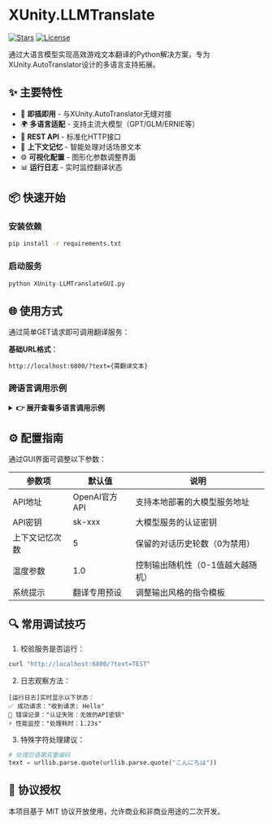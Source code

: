 # XUnity.LLMTranslate

[![Stars](https://img.shields.io/github/stars/HanFengRuYue/XUnity.LLMTranslate?style=social)](https://github.com/HanFengRuYue/XUnity.LLMTranslate/stargazers) 
[![License](https://img.shields.io/badge/license-MIT-blue.svg)](LICENSE)

通过大语言模型实现高效游戏文本翻译的Python解决方案，专为XUnity.AutoTranslator设计的多语言支持拓展。

## ✨ 主要特性

- 🚀 **即插即用** - 与XUnity.AutoTranslator无缝对接
- 🌍 **多语言适配** - 支持主流大模型（GPT/GLM/ERNIE等）
- 🔌 **REST API** - 标准化HTTP接口
- 🧠 **上下文记忆** - 智能处理对话场景文本
- ⚙️ **可视化配置** - 图形化参数调整界面
- 📊 **运行日志** - 实时监控翻译状态

## 📦 快速开始

### 安装依赖
```bash
pip install -r requirements.txt
```

### 启动服务
```python
python XUnity-LLMTranslateGUI.py
```

## 🌐 使用方式
通过简单GET请求即可调用翻译服务：

**基础URL格式**：
```
http://localhost:6800/?text={需翻译文本}
```

### 跨语言调用示例

<details>
<summary><strong>👉 展开查看多语言调用示例</strong></summary>

#### Python
```python
import requests

text = "Attack the enemy!"
response = requests.get(f"http://localhost:6800/?text={requests.utils.quote(text)}")
print(response.text)  # 输出：攻击敌人！
```

#### C#
```csharp
using System.Net;

var text = WebUtility.UrlEncode("Game Over");
using var client = new WebClient();
var response = client.DownloadString($"http://localhost:6800/?text={text}");
Console.WriteLine(response);  // 输出：游戏结束
```

#### JavaScript
```javascript
const text = encodeURIComponent("Press Start Button");
fetch(`http://localhost:6800/?text=${text}`)
  .then(response => response.text())
  .then(console.log);  // 输出：按下开始按钮
```

#### Unity(C#)
```csharp
IEnumerator TranslateText(string originalText){
    string url = $"http://localhost:6800/?text={Uri.EscapeDataString(originalText)}";
    using UnityWebRequest request = UnityWebRequest.Get(url);
    yield return request.SendWebRequest();
    
    if(request.result == UnityWebRequest.Result.Success){
        string translated = request.downloadHandler.text;
        Debug.Log($"翻译结果: {translated}");
    }
}
```
</details>

## ⚙️ 配置指南
通过GUI界面可调整以下参数：

| 参数项           | 默认值           | 说明                                |
|------------------|------------------|------------------------------------|
| API地址          | OpenAI官方API     | 支持本地部署的大模型服务地址           |
| API密钥          | sk-xxx          | 大模型服务的认证密钥                  |
| 上下文记忆次数    | 5               | 保留的对话历史轮数（0为禁用）          |
| 温度参数         | 1.0             | 控制输出随机性（0-1值越大越随机）      |
| 系统提示         | 翻译专用预设     | 调整输出风格的指令模板                |

## 🔍 常用调试技巧

1. 校验服务是否运行：
```bash
curl "http://localhost:6800/?text=TEST"
```

2. 日志观察方法：
```
[运行日志]实时显示以下状态：
✅ 成功请求："收到请求: Hello"
🛑 错误记录："认证失败：无效的API密钥"
⚡ 性能监控："处理耗时：1.23s"
```

3. 特殊字符处理建议：
```python
# 处理日语需双重编码
text = urllib.parse.quote(urllib.parse.quote("こんにちは"))
```

## 📜 协议授权
本项目基于 MIT 协议开放使用，允许商业和非商业用途的二次开发。
